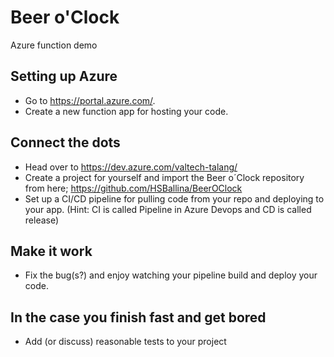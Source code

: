 # Beer o'Clock
Azure function demo
## Setting up Azure
- Go to https://portal.azure.com/.
- Create a new function app for hosting your code.
## Connect the dots
- Head over to https://dev.azure.com/valtech-talang/
- Create a project for yourself and import the Beer o´Clock repository from here; https://github.com/HSBallina/BeerOClock
- Set up a CI/CD pipeline for pulling code from your repo and deploying to your app. (Hint: CI is called Pipeline in Azure Devops and CD is called release)
## Make it work
- Fix the bug(s?) and enjoy watching your pipeline build and deploy your code.
## In the case you finish fast and get bored
- Add (or discuss) reasonable tests to your project
